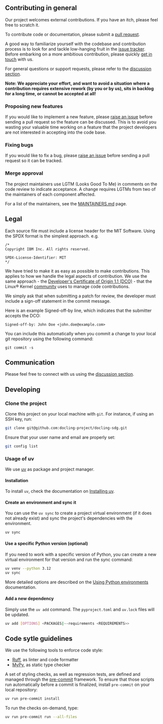 ## Contributing in general

Our project welcomes external contributions. If you have an itch, please feel
free to scratch it.

To contribute code or documentation, please submit a [pull request](https://github.com/docling-project/docling-mcp/pulls).

A good way to familiarize yourself with the codebase and contribution process is
to look for and tackle low-hanging fruit in the [issue tracker](https://github.com/docling-project/docling-mcp/issues).
Before embarking on a more ambitious contribution, please quickly [get in touch](#communication) with us.

For general questions or support requests, please refer to the [discussion section](https://github.com/docling-project/docling/discussions).

**Note: We appreciate your effort, and want to avoid a situation where a contribution
requires extensive rework (by you or by us), sits in backlog for a long time, or
cannot be accepted at all!**

### Proposing new features

If you would like to implement a new feature, please [raise an issue](https://github.com/docling-project/docling-mcp/issues)
before sending a pull request so the feature can be discussed. This is to avoid
you wasting your valuable time working on a feature that the project developers
are not interested in accepting into the code base.

### Fixing bugs

If you would like to fix a bug, please [raise an issue](https://github.com/docling-project/docling-mcp/issues) before sending a
pull request so it can be tracked.

### Merge approval

The project maintainers use LGTM (Looks Good To Me) in comments on the code
review to indicate acceptance. A change requires LGTMs from two of the
maintainers of each component affected.

For a list of the maintainers, see the [MAINTAINERS.md](MAINTAINERS.md) page.

## Legal

Each source file must include a license header for the MIT
Software. Using the SPDX format is the simplest approach.
e.g.

```text
/*
Copyright IBM Inc. All rights reserved.

SPDX-License-Identifier: MIT
*/
```

We have tried to make it as easy as possible to make contributions. This
applies to how we handle the legal aspects of contribution. We use the
same approach - the [Developer's Certificate of Origin 1.1 (DCO)](https://github.com/hyperledger/fabric/blob/master/docs/source/DCO1.1.txt) - that the Linux® Kernel [community](https://elinux.org/Developer_Certificate_Of_Origin)
uses to manage code contributions.

We simply ask that when submitting a patch for review, the developer
must include a sign-off statement in the commit message.

Here is an example Signed-off-by line, which indicates that the
submitter accepts the DCO:

```text
Signed-off-by: John Doe <john.doe@example.com>
```

You can include this automatically when you commit a change to your
local git repository using the following command:

```text
git commit -s
```

## Communication

Please feel free to connect with us using the [discussion section](https://github.com/docling-project/docling/discussions).

## Developing

### Clone the project

Clone this project on your local machine with `git`. For instance, if using an SSH key, run:

```bash
git clone git@github.com:docling-project/docling-sdg.git
```

Ensure that your user name and email are properly set:

```bash
git config list
```

### Usage of uv

We use [uv](https://docs.astral.sh/uv/) as package and project manager.

#### Installation

To install `uv`, check the documentation on [Installing uv](https://docs.astral.sh/uv/getting-started/installation/).

#### Create an environment and sync it

You can use the `uv sync` to create a project virtual environment (if it does not already exist) and sync
the project's dependencies with the environment.

```bash
uv sync
```

#### Use a specific Python version (optional)

If you need to work with a specific version of Python, you can create a new virtual environment for that version
and run the sync command:

```bash
uv venv --python 3.12
uv sync
```

More detailed options are described on the [Using Python environments](https://docs.astral.sh/uv/pip/environments/) documentation.

#### Add a new dependency

Simply use the `uv add` command. The `pyproject.toml` and `uv.lock` files will be updated.

```bash
uv add [OPTIONS] <PACKAGES|--requirements <REQUIREMENTS>>
```

## Code sytle guidelines

We use the following tools to enforce code style:

- [Ruff](https://docs.astral.sh/ruff/), as linter and code formatter
- [MyPy](https://mypy.readthedocs.io), as static type checker

A set of styling checks, as well as regression tests, are defined and managed through the [pre-commit](https://pre-commit.com/) framework. To ensure that those scripts run automatically before a commit is finalized, install `pre-commit` on your local repository:

```bash
uv run pre-commit install
```

To run the checks on-demand, type:

```bash
uv run pre-commit run --all-files
```